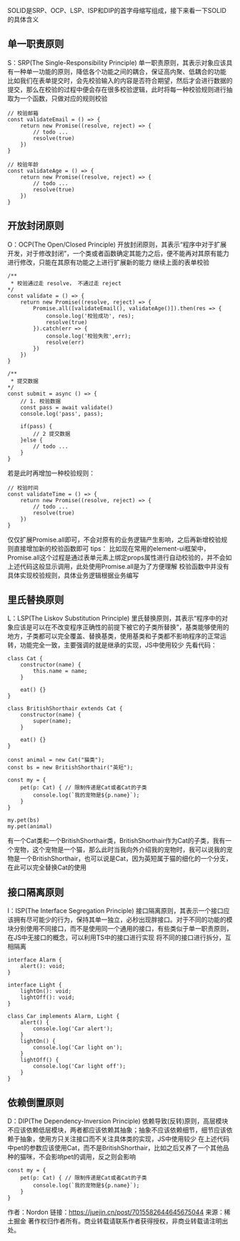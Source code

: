 SOLID是SRP、OCP、LSP、ISP和DIP的首字母缩写组成，接下来看一下SOLID的具体含义

## 单一职责原则

S：SRP(The Single-Responsibility Principle) 单一职责原则，其表示对象应该具有一种单一功能的原则，降低各个功能之间的耦合，保证高内聚、低耦合的功能
比如我们在表单提交时，会先校验输入的内容是否符合期望，然后才会进行数据的提交，那么在校验的过程中便会存在很多校验逻辑，此时将每一种校验规则进行抽取为一个函数，只做对应的规则校验
```
// 校验邮箱
const validateEmail = () => {
	return new Promise((resolve, reject) => {
		// todo ...
		resolve(true)
	})
}

// 校验年龄
const validateAge = () => {
	return new Promise((resolve, reject) => {
		// todo ...
		resolve(true)
	})
}
```

## 开放封闭原则

O：OCP(The Open/Closed Principle)  开放封闭原则，其表示“程序中对于扩展开发，对于修改封闭”，一个类或者函数确定其能力之后，便不能再对其原有能力进行修改，只能在其原有功能之上进行扩展新的能力
继续上面的表单校验
```
/** 
 * 校验通过走 resolve， 不通过走 reject
*/
const validate = () => {
	return new Promise((resolve, reject) => {
		Promise.all([validateEmail(), validateAge()]).then(res => {
			console.log('校验成功', res);
			resolve(true)
		}).catch(err => {
			console.log('校验失败',err);
			resolve(err)
		})
	})
}

/** 
 * 提交数据
*/
const submit = async () => {
	// 1. 校验数据
	const pass = await validate()
	console.log('pass', pass);
	
	if(pass) {
		// 2 提交数据
	}else {
		// todo ...
	}
}
```
若是此时再增加一种校验规则：
```
// 校验时间
const validateTime = () => {
	return new Promise((resolve, reject) => {
		// todo ...
		resolve(true)
	})
}
```
仅仅扩展Promise.all即可，不会对原有的业务逻辑产生影响，之后再新增校验规则直接增加新的校验函数即可
tips：
比如现在常用的element-ui框架中，Promise.all这个过程是通过表单元素上绑定props属性进行自动校验的，并不会如上述代码这般显示调用，此处使用Promise.all是为了方便理解
校验函数中并没有具体实现校验规则，具体业务逻辑根据业务编写

## 里氏替换原则

L：LSP(The Liskov Substitution Principle) 里氏替换原则，其表示“程序中的对象应该是可以在不改变程序正确性的前提下被它的子类所替换”，基类能够使用的地方，子类都可以完全覆盖、替换基类，使用基类和子类都不影响程序的正常运转，功能完全一致，主要强调的就是继承的实现，JS中使用较少
先看代码：
```
class Cat {
	constructor(name) {
		this.name = name;
	}

	eat() {}
}

class BritishShorthair extends Cat {
	constructor(name) {
		super(name);
	}

	eat() {}
}

const animal = new Cat("猫类");
const bs = new BritishShorthair("英短");

const my = {
	pet(p: Cat) { // 限制传递是Cat或者Cat的子类
		console.log(`我的宠物是${p.name}`);
	}
}

my.pet(bs)
my.pet(animal)
```
有一个Cat类和一个BritishShorthair类，BritishShorthair作为Cat的子类，我有一个宠物，这个宠物是一个猫，那么此时当我向外介绍我的宠物时，我可以说我的宠物是一个BritishShorthair，也可以说是Cat，因为英短属于猫的细化的一个分支，在此可以完全替换Cat的使用

## 接口隔离原则

I：ISP(The Interface Segregation Principle) 接口隔离原则，其表示一个接口应该拥有尽可能少的行为，保持其单一独立，必秒出现胖接口。对于不同的功能的模块分别使用不同接口，而不是使用同一个通用的接口，有些类似于单一职责原则，在JS中无接口的概念，可以利用TS中的接口进行实现
将不同的接口进行拆分，互相隔离
```
interface Alarm {
    alert(): void;
}

interface Light {
    lightOn(): void;
    lightOff(): void;
}

class Car implements Alarm, Light {
    alert() {
        console.log('Car alert');
    }
    lightOn() {
        console.log('Car light on');
    }
    lightOff() {
        console.log('Car light off');
    }
}
```

## 依赖倒置原则

D：DIP(The Dependency-Inversion Principle) 依赖导致(反转)原则，高层模块不应该依赖低层模块，两者都应该依赖其抽象；抽象不应该依赖细节，细节应该依赖于抽象，使用方只关注接口而不关注具体类的实现，JS中使用较少
在上述代码中pet的参数应该使用Cat，而不是BritishShorthair，比如之后又养了一个其他品种的猫咪，不会影响pet的调用，反之则会影响
```
const my = {
	pet(p: Cat) { // 限制传递是Cat或者Cat的子类
		console.log(`我的宠物是${p.name}`);
	}
}
```

作者：Nordon
链接：https://juejin.cn/post/7015582644645675044
来源：稀土掘金
著作权归作者所有。商业转载请联系作者获得授权，非商业转载请注明出处。